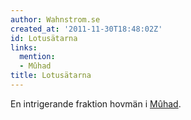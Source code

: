 ```yaml
---
author: Wahnstrom.se
created_at: '2011-11-30T18:48:02Z'
id: Lotusätarna
links:
  mention:
  - Mûhad
title: Lotusätarna
---
```


En intrigerande fraktion hovmän i [Mûhad].

  [Mûhad]: Mûhad